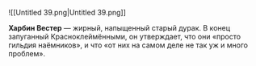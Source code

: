 ![[Untitled 39.png|Untitled 39.png]]

**Харбин Вестер** — жирный, напыщенный старый дурак. В конец запуганный Красноклеймёнными, он утверждает, что они «просто гильдия наёмников», и что «от них на самом деле не так уж и много проблем».